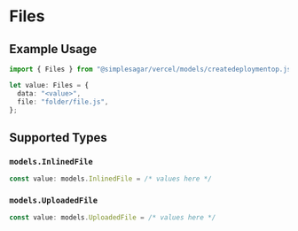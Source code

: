 # Files

## Example Usage

```typescript
import { Files } from "@simplesagar/vercel/models/createdeploymentop.js";

let value: Files = {
  data: "<value>",
  file: "folder/file.js",
};
```

## Supported Types

### `models.InlinedFile`

```typescript
const value: models.InlinedFile = /* values here */
```

### `models.UploadedFile`

```typescript
const value: models.UploadedFile = /* values here */
```

